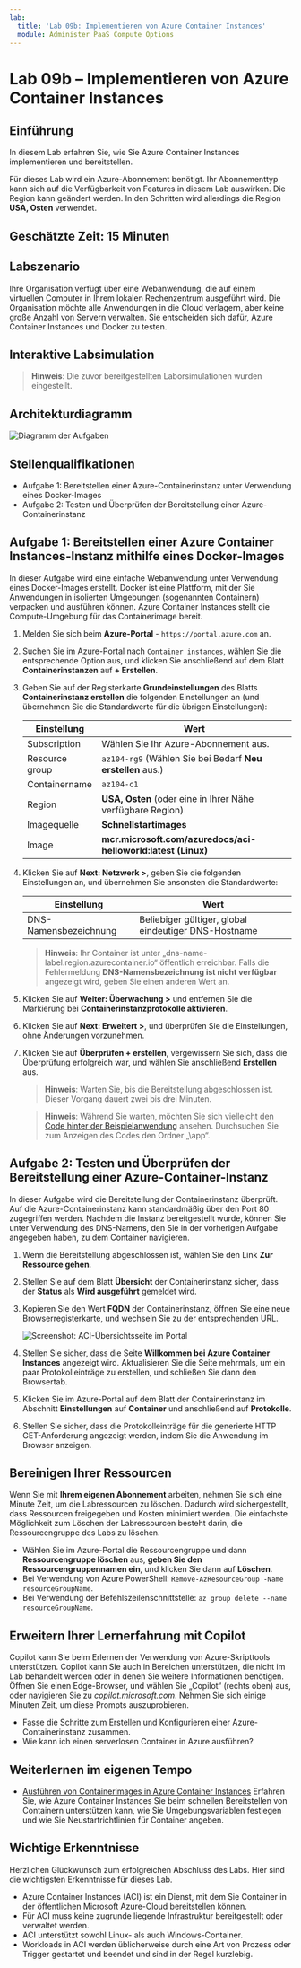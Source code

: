 ```yaml
---
lab:
  title: 'Lab 09b: Implementieren von Azure Container Instances'
  module: Administer PaaS Compute Options
---
```


# Lab 09b – Implementieren von Azure Container Instances

## Einführung

In diesem Lab erfahren Sie, wie Sie Azure Container Instances implementieren und bereitstellen.

Für dieses Lab wird ein Azure-Abonnement benötigt. Ihr Abonnementtyp kann sich auf die Verfügbarkeit von Features in diesem Lab auswirken. Die Region kann geändert werden. In den Schritten wird allerdings die Region **USA, Osten** verwendet.

## Geschätzte Zeit: 15 Minuten

## Labszenario

Ihre Organisation verfügt über eine Webanwendung, die auf einem virtuellen Computer in Ihrem lokalen Rechenzentrum ausgeführt wird. Die Organisation möchte alle Anwendungen in die Cloud verlagern, aber keine große Anzahl von Servern verwalten. Sie entscheiden sich dafür, Azure Container Instances und Docker zu testen. 

## Interaktive Labsimulation

>**Hinweis**: Die zuvor bereitgestellten Laborsimulationen wurden eingestellt.

## Architekturdiagramm

![Diagramm der Aufgaben](../media/az104-lab09b-aci-architecture.png)

## Stellenqualifikationen

- Aufgabe 1: Bereitstellen einer Azure-Containerinstanz unter Verwendung eines Docker-Images
- Aufgabe 2: Testen und Überprüfen der Bereitstellung einer Azure-Containerinstanz

## Aufgabe 1: Bereitstellen einer Azure Container Instances-Instanz mithilfe eines Docker-Images

In dieser Aufgabe wird eine einfache Webanwendung unter Verwendung eines Docker-Images erstellt. Docker ist eine Plattform, mit der Sie Anwendungen in isolierten Umgebungen (sogenannten Containern) verpacken und ausführen können. Azure Container Instances stellt die Compute-Umgebung für das Containerimage bereit.

1. Melden Sie sich beim **Azure-Portal** - `https://portal.azure.com` an.

1. Suchen Sie im Azure-Portal nach `Container instances`, wählen Sie die entsprechende Option aus, und klicken Sie anschließend auf dem Blatt **Containerinstanzen** auf **+ Erstellen**.

1. Geben Sie auf der Registerkarte **Grundeinstellungen** des Blatts **Containerinstanz erstellen** die folgenden Einstellungen an (und übernehmen Sie die Standardwerte für die übrigen Einstellungen):

    | Einstellung | Wert |
    | ---- | ---- |
    | Subscription | Wählen Sie Ihr Azure-Abonnement aus. |
    | Resource group | `az104-rg9` (Wählen Sie bei Bedarf **Neu erstellen** aus.) |
    | Containername | `az104-c1` |
    | Region | **USA, Osten** (oder eine in Ihrer Nähe verfügbare Region)|
    | Imagequelle | **Schnellstartimages** |
    | Image | **mcr.microsoft.com/azuredocs/aci-helloworld:latest (Linux)** |

1. Klicken Sie auf **Next: Netzwerk >**, geben Sie die folgenden Einstellungen an, und übernehmen Sie ansonsten die Standardwerte:

    | Einstellung | Wert |
    | --- | --- |
    | DNS-Namensbezeichnung | Beliebiger gültiger, global eindeutiger DNS-Hostname |

    >**Hinweis**: Ihr Container ist unter „dns-name-label.region.azurecontainer.io“ öffentlich erreichbar. Falls die Fehlermeldung **DNS-Namensbezeichnung ist nicht verfügbar** angezeigt wird, geben Sie einen anderen Wert an.

1. Klicken Sie auf **Weiter: Überwachung >** und entfernen Sie die Markierung bei **Containerinstanzprotokolle aktivieren**. 

1. Klicken Sie auf **Next: Erweitert >**, und überprüfen Sie die Einstellungen, ohne Änderungen vorzunehmen.

1. Klicken Sie auf **Überprüfen + erstellen**, vergewissern Sie sich, dass die Überprüfung erfolgreich war, und wählen Sie anschließend **Erstellen** aus.

    >**Hinweis**: Warten Sie, bis die Bereitstellung abgeschlossen ist. Dieser Vorgang dauert zwei bis drei Minuten.

    >**Hinweis**: Während Sie warten, möchten Sie sich vielleicht den [Code hinter der Beispielanwendung](https://github.com/Azure-Samples/aci-helloworld) ansehen. Durchsuchen Sie zum Anzeigen des Codes den Ordner „\\app“.

## Aufgabe 2: Testen und Überprüfen der Bereitstellung einer Azure-Container-Instanz 

In dieser Aufgabe wird die Bereitstellung der Containerinstanz überprüft. Auf die Azure-Containerinstanz kann standardmäßig über den Port 80 zugegriffen werden. Nachdem die Instanz bereitgestellt wurde, können Sie unter Verwendung des DNS-Namens, den Sie in der vorherigen Aufgabe angegeben haben, zu dem Container navigieren.

1. Wenn die Bereitstellung abgeschlossen ist, wählen Sie den Link **Zur Ressource gehen**.

1. Stellen Sie auf dem Blatt **Übersicht** der Containerinstanz sicher, dass der **Status** als **Wird ausgeführt** gemeldet wird.

1. Kopieren Sie den Wert **FQDN** der Containerinstanz, öffnen Sie eine neue Browserregisterkarte, und wechseln Sie zu der entsprechenden URL.

     ![Screenshot: ACI-Übersichtsseite im Portal](../media/az104-lab09b-aci-overview.png)

1. Stellen Sie sicher, dass die Seite **Willkommen bei Azure Container Instances** angezeigt wird. Aktualisieren Sie die Seite mehrmals, um ein paar Protokolleinträge zu erstellen, und schließen Sie dann den Browsertab.  

1. Klicken Sie im Azure-Portal auf dem Blatt der Containerinstanz im Abschnitt **Einstellungen** auf **Container** und anschließend auf **Protokolle**.

1. Stellen Sie sicher, dass die Protokolleinträge für die generierte HTTP GET-Anforderung angezeigt werden, indem Sie die Anwendung im Browser anzeigen.
   
## Bereinigen Ihrer Ressourcen

Wenn Sie mit **Ihrem eigenen Abonnement** arbeiten, nehmen Sie sich eine Minute Zeit, um die Labressourcen zu löschen. Dadurch wird sichergestellt, dass Ressourcen freigegeben und Kosten minimiert werden. Die einfachste Möglichkeit zum Löschen der Labressourcen besteht darin, die Ressourcengruppe des Labs zu löschen. 

+ Wählen Sie im Azure-Portal die Ressourcengruppe und dann **Ressourcengruppe löschen** aus, **geben Sie den Ressourcengruppennamen ein**, und klicken Sie dann auf **Löschen**.
+ Bei Verwendung von Azure PowerShell: `Remove-AzResourceGroup -Name resourceGroupName`.
+ Bei Verwendung der Befehlszeilenschnittstelle: `az group delete --name resourceGroupName`.

## Erweitern Ihrer Lernerfahrung mit Copilot
Copilot kann Sie beim Erlernen der Verwendung von Azure-Skripttools unterstützen. Copilot kann Sie auch in Bereichen unterstützen, die nicht im Lab behandelt werden oder in denen Sie weitere Informationen benötigen. Öffnen Sie einen Edge-Browser, und wählen Sie „Copilot“ (rechts oben) aus, oder navigieren Sie zu *copilot.microsoft.com*. Nehmen Sie sich einige Minuten Zeit, um diese Prompts auszuprobieren.

+ Fasse die Schritte zum Erstellen und Konfigurieren einer Azure-Containerinstanz zusammen.
+ Wie kann ich einen serverlosen Container in Azure ausführen?

## Weiterlernen im eigenen Tempo

+ [Ausführen von Containerimages in Azure Container Instances](https://learn.microsoft.com/training/modules/create-run-container-images-azure-container-instances/) Erfahren Sie, wie Azure Container Instances Sie beim schnellen Bereitstellen von Containern unterstützen kann, wie Sie Umgebungsvariablen festlegen und wie Sie Neustartrichtlinien für Container angeben.

## Wichtige Erkenntnisse

Herzlichen Glückwunsch zum erfolgreichen Abschluss des Labs. Hier sind die wichtigsten Erkenntnisse für dieses Lab. 

+ Azure Container Instances (ACI) ist ein Dienst, mit dem Sie Container in der öffentlichen Microsoft Azure-Cloud bereitstellen können.
+ Für ACI muss keine zugrunde liegende Infrastruktur bereitgestellt oder verwaltet werden.
+ ACI unterstützt sowohl Linux- als auch Windows-Container.
+ Workloads in ACI werden üblicherweise durch eine Art von Prozess oder Trigger gestartet und beendet und sind in der Regel kurzlebig. 

    
